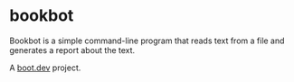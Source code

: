 # bookbot

Bookbot is a simple command-line program that reads text from a file and generates a report about the text.

A [boot.dev](https://boot.dev/) project.
